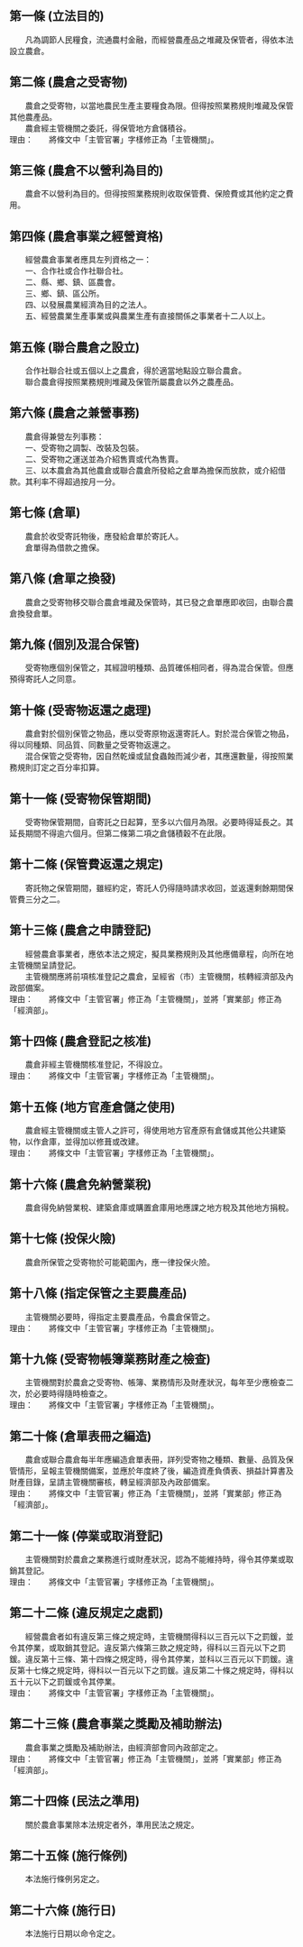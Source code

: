 第一條 (立法目的)
-----------------
　　凡為調節人民糧食，流通農村金融，而經營農產品之堆藏及保管者，得依本法設立農倉。  


第二條 (農倉之受寄物)
---------------------
　　農倉之受寄物，以當地農民生產主要糧食為限。但得按照業務規則堆藏及保管其他農產品。  
　　農倉經主管機關之委託，得保管地方倉儲積谷。  
理由：　　將條文中「主管官署」字樣修正為「主管機關」。

第三條 (農倉不以營利為目的)
---------------------------
　　農倉不以營利為目的。但得按照業務規則收取保管費、保險費或其他約定之費用。  


第四條 (農倉事業之經營資格)
---------------------------
　　經營農倉事業者應具左列資格之一：  
　　一、合作社或合作社聯合社。  
　　二、縣、鄉、鎮、區農會。  
　　三、鄉、鎮、區公所。  
　　四、以發展農業經濟為目的之法人。  
　　五、經營農業生產事業或與農業生產有直接關係之事業者十二人以上。  


第五條 (聯合農倉之設立)
-----------------------
　　合作社聯合社或五個以上之農倉，得於適當地點設立聯合農倉。  
　　聯合農倉得按照業務規則堆藏及保管所屬農倉以外之農產品。  


第六條 (農倉之兼營事務)
-----------------------
　　農倉得兼營左列事務：  
　　一、受寄物之調製、改裝及包裝。  
　　二、受寄物之運送並為介紹售賣或代為售賣。  
　　三、以本農倉為其他農倉或聯合農倉所發給之倉單為擔保而放款，或介紹借款。其利率不得超過按月一分。  


第七條 (倉單)
-------------
　　農倉於收受寄託物後，應發給倉單於寄託人。  
　　倉單得為借款之擔保。  


第八條 (倉單之換發)
-------------------
　　農倉之受寄物移交聯合農倉堆藏及保管時，其已發之倉單應即收回，由聯合農倉換發倉單。  


第九條 (個別及混合保管)
-----------------------
　　受寄物應個別保管之，其經證明種類、品質確係相同者，得為混合保管。但應預得寄託人之同意。  


第十條 (受寄物返還之處理)
-------------------------
　　農倉對於個別保管之物品，應以受寄原物返還寄託人。對於混合保管之物品，得以同種類、同品質、同數量之受寄物返還之。  
　　混合保管之受寄物，因自然乾燥或鼠食蟲蝕而減少者，其應還數量，得按照業務規則訂定之百分率扣算。  


第十一條 (受寄物保管期間)
-------------------------
　　受寄物保管期間，自寄託之日起算，至多以六個月為限。必要時得延長之。其延長期間不得逾六個月。但第二條第二項之倉儲積穀不在此限。  


第十二條 (保管費返還之規定)
---------------------------
　　寄託物之保管期間，雖經約定，寄託人仍得隨時請求收回，並返還剩餘期間保管費三分之二。  


第十三條 (農倉之申請登記)
-------------------------
　　經營農倉事業者，應依本法之規定，擬具業務規則及其他應備章程，向所在地主管機關呈請登記。  
　　主管機關應將前項核准登記之農倉，呈經省（市）主管機關，核轉經濟部及內政部備案。  
理由：　　將條文中「主管官署」修正為「主管機關」，並將「實業部」修正為「經濟部」。

第十四條 (農倉登記之核准)
-------------------------
　　農倉非經主管機關核准登記，不得設立。  
理由：　　將條文中「主管官署」字樣修正為「主管機關」。

第十五條 (地方官產倉儲之使用)
-----------------------------
　　農倉經主管機關或主管人之許可，得使用地方官產原有倉儲或其他公共建築物，以作倉庫，並得加以修葺或改建。  
理由：　　將條文中「主管官署」字樣修正為「主管機關」。

第十六條 (農倉免納營業稅)
-------------------------
　　農倉得免納營業稅、建築倉庫或購置倉庫用地應課之地方稅及其他地方捐稅。  


第十七條 (投保火險)
-------------------
　　農倉所保管之受寄物於可能範圍內，應一律投保火險。  


第十八條 (指定保管之主要農產品)
-------------------------------
　　主管機關必要時，得指定主要農產品，令農倉保管之。  
理由：　　將條文中「主管官署」字樣修正為「主管機關」。

第十九條 (受寄物帳簿業務財產之檢查)
-----------------------------------
　　主管機關對於農倉之受寄物、帳簿、業務情形及財產狀況，每年至少應檢查二次，於必要時得隨時檢查之。  
理由：　　將條文中「主管官署」字樣修正為「主管機關」。

第二十條 (倉單表冊之編造)
-------------------------
　　農倉或聯合農倉每半年應編造倉單表冊，詳列受寄物之種類、數量、品質及保管情形，呈報主管機關備案，並應於年度終了後，編造資產負債表、損益計算書及財產目錄，呈請主管機關審核，轉呈經濟部及內政部備案。  
理由：　　將條文中「主管官署」修正為「主管機關」，並將「實業部」修正為「經濟部」。

第二十一條 (停業或取消登記)
---------------------------
　　主管機關對於農倉之業務進行或財產狀況，認為不能維持時，得令其停業或取銷其登記。  
理由：　　將條文中「主管官署」字樣修正為「主管機關」。

第二十二條 (違反規定之處罰)
---------------------------
　　經營農倉者如有違反第三條之規定時，主管機關得科以三百元以下之罰鍰，並令其停業，或取銷其登記。違反第六條第三款之規定時，得科以三百元以下之罰鍰。違反第十三條、第十四條之規定時，得令其停業，並科以三百元以下罰鍰。違反第十七條之規定時，得科以一百元以下之罰鍰。違反第二十條之規定時，得科以五十元以下之罰鍰或令其停業。  
理由：　　將條文中「主管官署」字樣修正為「主管機關」。

第二十三條 (農倉事業之獎勵及補助辦法)
-------------------------------------
　　農倉事業之獎勵及補助辦法，由經濟部會同內政部定之。  
理由：　　將條文中「主管官署」修正為「主管機關」，並將「實業部」修正為「經濟部」。

第二十四條 (民法之準用)
-----------------------
　　關於農倉事業除本法規定者外，準用民法之規定。  


第二十五條 (施行條例)
---------------------
　　本法施行條例另定之。  


第二十六條 (施行日)
-------------------
　　本法施行日期以命令定之。